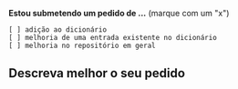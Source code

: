 <!--
Completar essas pequenas informações nos ajuda a processar e categorizar issues com mais velocidade (:
-->

**Estou submetendo um pedido de ...**  (marque com um "x")
```
[ ] adição ao dicionário
[ ] melhoria de uma entrada existente no dicionário
[ ] melhoria no repositório em geral
```

## Descreva melhor o seu pedido
